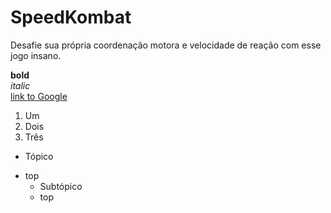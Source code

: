 # SpeedKombat
Desafie sua própria coordenação motora e velocidade de reação com esse jogo insano.

**bold**   
*italic*    
[link to Google](https://google.com)   

1. Um   
2. Dois   
3. Três   

- Tópico   
* top    
  - Subtópico   
  * top   
  

